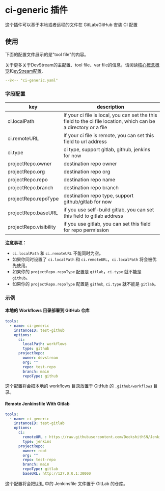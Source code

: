 # ci-generic 插件

这个插件可以基于本地或者远程的文件在 GitLab/GitHub 安装 CI 配置

## 使用

下面的配置文件展示的是"tool file"的内容。

关于更多关于DevStream的主配置、tool file、var file的信息，请阅读[核心概念概览](../core-concepts/core-concepts.md.zh)和[evStream配置](../core-concepts/config.zh.md).

``` yaml
--8<-- "ci-generic.yaml"
```

### 字段配置

| key                    | description                                                                                                      |
| ----                   | ----                                                                                                             |
| ci.localPath           | If your ci file is local, you can set the this field to the ci file location, which can be a directory or a file |
| ci.remoteURL           | If your ci file is remote, you can set this field to url address                                                 |
| ci.type                | ci type, support gitlab, github, jenkins for now                                                                 |
| projectRepo.owner      | destination repo owner                                                                                           |
| projectRepo.org        | destination repo org                                                                                             |
| projectRepo.repo       | destination repo name                                                                                            |
| projectRepo.branch     | destination repo branch                                                                                          |
| projectRepo.repoType  | destination repo type, support github/gitlab for now                                                             |
| projectRepo.baseURL   | if you use self-build gitlab, you can set this field to gitlab address                                           |
| projectRepo.visibility | if you use gitlab, you can set this field for repo permission                                                    |

**注意事项：**

- `ci.localPath` 和 `ci.remoteURL` 不能同时为空。
- 如果你同时设置了 `ci.localPath` 和 `ci.remoteURL`，`ci.localPath` 将会被优先使用。
- 如果你的 `projectRepo.repoType` 配置是 `gitlab`，`ci.type` 就不能是 `github`。
- 如果你的 `projectRepo.repoType` 配置是 `github`, `ci.type` 就不能是 `gitlab`。

### 示例

#### 本地的 Workflows 目录部署到 GitHub 仓库

```yaml
tools:
  - name: ci-generic
    instanceID: test-github
    options:
      ci:
        localPath: workflows
        type: github
      projectRepo:
        owner: devstream
        org: ""
        repo: test-repo
        branch: main
        repoType: github
```

这个配置将会把本地的 workflows 目录放置于 GitHub 的 `.github/workflows` 目录。

#### Remote Jenkinsfile With Gitlab

```yaml
tools:
  - name: ci-generic
    instanceID: test-gitlab
    options:
      ci:
        remoteURL : https://raw.githubusercontent.com/DeekshithSN/Jenkinsfile/inputTest/Jenkinsfile
        type: jenkins
      projectRepo:
        owner: root
        org: ""
        repo: test-repo
        branch: main
        repoType: gitlab
        baseURL: http://127.0.0.1:30000
```

这个配置将会把[URL](https://raw.githubusercontent.com/DeekshithSN/Jenkinsfile/inputTest/Jenkinsfile) 中的 Jenkinsfile 文件置于 GitLab 的仓库。
